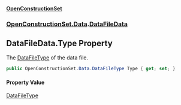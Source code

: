 #### [OpenConstructionSet](index.md 'index')
### [OpenConstructionSet.Data](index.md#OpenConstructionSet_Data 'OpenConstructionSet.Data').[DataFileData](OOJzQcvtRG1VtShZsI0XKg.md 'OpenConstructionSet.Data.DataFileData')
## DataFileData.Type Property
The [DataFileType](0ojV5yrqYlM2+XN8BqwIvw.md 'OpenConstructionSet.Data.DataFileType') of the data file.  
```csharp
public OpenConstructionSet.Data.DataFileType Type { get; set; }
```
#### Property Value
[DataFileType](0ojV5yrqYlM2+XN8BqwIvw.md 'OpenConstructionSet.Data.DataFileType')
